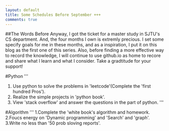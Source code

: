 ```yaml
---
layout: default
title: Some Schedules Before September +++
comments: true
---
```


##The Words Before
    Anyway, I got the ticket for a master study in SJTU's CS department. And, the four months I own is extremly precious. I set some specify goals for me in these months, and as a inspiration, I put it on this blog as the first one of this series.
Also, before finding a more effective way to record the knowledge, I will continue to use github.io as home to recore and share what I learn and what I consider. Take a gradtitude for your support!

#Python
'''
1. Use python to solve the problems in 'leetcode'(Complete the 'first hundred Pros').
2. Realize the simple projects in 'python book'.
3. View 'stack overflow' and answer the questions in the part of python.
'''

#Algorithm
'''
1.Complete the 'white book's algorithm and homework.
2.Foucs energy on 'Dynamic programming' and 'Search' and 'graph'.
3.Write no less than '50 prob sloving reports'.
